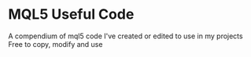 # MQL5 Useful Code

A compendium of mql5 code I've created or edited to use in my projects
Free to copy, modify and use
